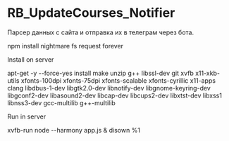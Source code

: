 # RB_UpdateCourses_Notifier

Парсер данных с сайта и отправка их в телеграм через бота.


npm install nightmare fs request forever

Install on server

apt-get -y --force-yes install make unzip g++ libssl-dev git xvfb x11-xkb-utils xfonts-100dpi xfonts-75dpi xfonts-scalable xfonts-cyrillic x11-apps clang libdbus-1-dev libgtk2.0-dev libnotify-dev libgnome-keyring-dev libgconf2-dev libasound2-dev libcap-dev libcups2-dev libxtst-dev libxss1 libnss3-dev gcc-multilib g++-multilib

Run in server

xvfb-run node --harmony app.js & disown %1
